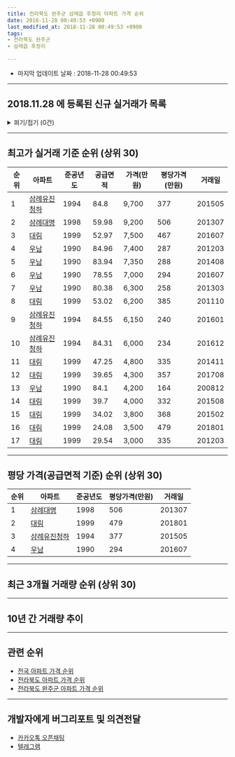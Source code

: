 ```yaml
---
title: 전라북도 완주군 삼례읍 후정리 아파트 가격 순위
date: 2018-11-28 00:49:53 +0900
last_modified_at: 2018-11-28 00:49:53 +0900
tags:
- 전라북도 완주군
- 삼례읍 후정리

---
```


* 마지막 업데이트 날짜 : 2018-11-28 00:49:53

---

## 2018.11.28 에 등록된 신규 실거래가 목록

<details>
<summary>펴기/접기 (0건)</summary>
<div markdown="1">

|아파트|준공년도|공급면적|가격(만원)|평당가격(만원)|거래일|
|---|---|---|---|---|---|
|없음||||||


</div>
</details>

---

## 최고가 실거래 기준 순위 (상위 30)


|순위|아파트|준공년도|공급면적|가격(만원)|평당가격(만원)|거래일|
|---|---|---|---|---|---|---|
|1|[삼례유진청하](https://search.naver.com/search.naver?query=%EC%A0%84%EB%9D%BC%EB%B6%81%EB%8F%84+%EC%99%84%EC%A3%BC%EA%B5%B0+%EC%82%BC%EB%A1%80%EC%9D%8D+%ED%9B%84%EC%A0%95%EB%A6%AC+%EC%82%BC%EB%A1%80%EC%9C%A0%EC%A7%84%EC%B2%AD%ED%95%98)|1994|84.8|9,700|377|201505|
|2|[삼례대명](https://search.naver.com/search.naver?query=%EC%A0%84%EB%9D%BC%EB%B6%81%EB%8F%84+%EC%99%84%EC%A3%BC%EA%B5%B0+%EC%82%BC%EB%A1%80%EC%9D%8D+%ED%9B%84%EC%A0%95%EB%A6%AC+%EC%82%BC%EB%A1%80%EB%8C%80%EB%AA%85)|1998|59.98|9,200|506|201307|
|3|[대림](https://search.naver.com/search.naver?query=%EC%A0%84%EB%9D%BC%EB%B6%81%EB%8F%84+%EC%99%84%EC%A3%BC%EA%B5%B0+%EC%82%BC%EB%A1%80%EC%9D%8D+%ED%9B%84%EC%A0%95%EB%A6%AC+%EB%8C%80%EB%A6%BC)|1999|52.97|7,500|467|201607|
|4|[우남](https://search.naver.com/search.naver?query=%EC%A0%84%EB%9D%BC%EB%B6%81%EB%8F%84+%EC%99%84%EC%A3%BC%EA%B5%B0+%EC%82%BC%EB%A1%80%EC%9D%8D+%ED%9B%84%EC%A0%95%EB%A6%AC+%EC%9A%B0%EB%82%A8)|1990|84.96|7,400|287|201203|
|5|[우남](https://search.naver.com/search.naver?query=%EC%A0%84%EB%9D%BC%EB%B6%81%EB%8F%84+%EC%99%84%EC%A3%BC%EA%B5%B0+%EC%82%BC%EB%A1%80%EC%9D%8D+%ED%9B%84%EC%A0%95%EB%A6%AC+%EC%9A%B0%EB%82%A8)|1990|83.94|7,350|288|201408|
|6|[우남](https://search.naver.com/search.naver?query=%EC%A0%84%EB%9D%BC%EB%B6%81%EB%8F%84+%EC%99%84%EC%A3%BC%EA%B5%B0+%EC%82%BC%EB%A1%80%EC%9D%8D+%ED%9B%84%EC%A0%95%EB%A6%AC+%EC%9A%B0%EB%82%A8)|1990|78.55|7,000|294|201607|
|7|[우남](https://search.naver.com/search.naver?query=%EC%A0%84%EB%9D%BC%EB%B6%81%EB%8F%84+%EC%99%84%EC%A3%BC%EA%B5%B0+%EC%82%BC%EB%A1%80%EC%9D%8D+%ED%9B%84%EC%A0%95%EB%A6%AC+%EC%9A%B0%EB%82%A8)|1990|80.38|6,300|258|201303|
|8|[대림](https://search.naver.com/search.naver?query=%EC%A0%84%EB%9D%BC%EB%B6%81%EB%8F%84+%EC%99%84%EC%A3%BC%EA%B5%B0+%EC%82%BC%EB%A1%80%EC%9D%8D+%ED%9B%84%EC%A0%95%EB%A6%AC+%EB%8C%80%EB%A6%BC)|1999|53.02|6,200|385|201110|
|9|[삼례유진청하](https://search.naver.com/search.naver?query=%EC%A0%84%EB%9D%BC%EB%B6%81%EB%8F%84+%EC%99%84%EC%A3%BC%EA%B5%B0+%EC%82%BC%EB%A1%80%EC%9D%8D+%ED%9B%84%EC%A0%95%EB%A6%AC+%EC%82%BC%EB%A1%80%EC%9C%A0%EC%A7%84%EC%B2%AD%ED%95%98)|1994|84.55|6,150|240|201601|
|10|[삼례유진청하](https://search.naver.com/search.naver?query=%EC%A0%84%EB%9D%BC%EB%B6%81%EB%8F%84+%EC%99%84%EC%A3%BC%EA%B5%B0+%EC%82%BC%EB%A1%80%EC%9D%8D+%ED%9B%84%EC%A0%95%EB%A6%AC+%EC%82%BC%EB%A1%80%EC%9C%A0%EC%A7%84%EC%B2%AD%ED%95%98)|1994|84.31|6,000|234|201612|
|11|[대림](https://search.naver.com/search.naver?query=%EC%A0%84%EB%9D%BC%EB%B6%81%EB%8F%84+%EC%99%84%EC%A3%BC%EA%B5%B0+%EC%82%BC%EB%A1%80%EC%9D%8D+%ED%9B%84%EC%A0%95%EB%A6%AC+%EB%8C%80%EB%A6%BC)|1999|47.25|4,800|335|201411|
|12|[대림](https://search.naver.com/search.naver?query=%EC%A0%84%EB%9D%BC%EB%B6%81%EB%8F%84+%EC%99%84%EC%A3%BC%EA%B5%B0+%EC%82%BC%EB%A1%80%EC%9D%8D+%ED%9B%84%EC%A0%95%EB%A6%AC+%EB%8C%80%EB%A6%BC)|1999|39.65|4,300|357|201708|
|13|[우남](https://search.naver.com/search.naver?query=%EC%A0%84%EB%9D%BC%EB%B6%81%EB%8F%84+%EC%99%84%EC%A3%BC%EA%B5%B0+%EC%82%BC%EB%A1%80%EC%9D%8D+%ED%9B%84%EC%A0%95%EB%A6%AC+%EC%9A%B0%EB%82%A8)|1990|84.1|4,200|164|200812|
|14|[대림](https://search.naver.com/search.naver?query=%EC%A0%84%EB%9D%BC%EB%B6%81%EB%8F%84+%EC%99%84%EC%A3%BC%EA%B5%B0+%EC%82%BC%EB%A1%80%EC%9D%8D+%ED%9B%84%EC%A0%95%EB%A6%AC+%EB%8C%80%EB%A6%BC)|1999|39.7|4,000|332|201508|
|15|[대림](https://search.naver.com/search.naver?query=%EC%A0%84%EB%9D%BC%EB%B6%81%EB%8F%84+%EC%99%84%EC%A3%BC%EA%B5%B0+%EC%82%BC%EB%A1%80%EC%9D%8D+%ED%9B%84%EC%A0%95%EB%A6%AC+%EB%8C%80%EB%A6%BC)|1999|34.02|3,800|368|201502|
|16|[대림](https://search.naver.com/search.naver?query=%EC%A0%84%EB%9D%BC%EB%B6%81%EB%8F%84+%EC%99%84%EC%A3%BC%EA%B5%B0+%EC%82%BC%EB%A1%80%EC%9D%8D+%ED%9B%84%EC%A0%95%EB%A6%AC+%EB%8C%80%EB%A6%BC)|1999|24.08|3,500|479|201801|
|17|[대림](https://search.naver.com/search.naver?query=%EC%A0%84%EB%9D%BC%EB%B6%81%EB%8F%84+%EC%99%84%EC%A3%BC%EA%B5%B0+%EC%82%BC%EB%A1%80%EC%9D%8D+%ED%9B%84%EC%A0%95%EB%A6%AC+%EB%8C%80%EB%A6%BC)|1999|29.54|3,000|335|201203|


---

## 평당 가격(공급면적 기준) 순위 (상위 30)


|순위|아파트|준공년도|평당가격(만원)|거래일|
|---|---|---|---|---|
|1|[삼례대명](https://search.naver.com/search.naver?query=%EC%A0%84%EB%9D%BC%EB%B6%81%EB%8F%84+%EC%99%84%EC%A3%BC%EA%B5%B0+%EC%82%BC%EB%A1%80%EC%9D%8D+%ED%9B%84%EC%A0%95%EB%A6%AC+%EC%82%BC%EB%A1%80%EB%8C%80%EB%AA%85)|1998|506|201307|
|2|[대림](https://search.naver.com/search.naver?query=%EC%A0%84%EB%9D%BC%EB%B6%81%EB%8F%84+%EC%99%84%EC%A3%BC%EA%B5%B0+%EC%82%BC%EB%A1%80%EC%9D%8D+%ED%9B%84%EC%A0%95%EB%A6%AC+%EB%8C%80%EB%A6%BC)|1999|479|201801|
|3|[삼례유진청하](https://search.naver.com/search.naver?query=%EC%A0%84%EB%9D%BC%EB%B6%81%EB%8F%84+%EC%99%84%EC%A3%BC%EA%B5%B0+%EC%82%BC%EB%A1%80%EC%9D%8D+%ED%9B%84%EC%A0%95%EB%A6%AC+%EC%82%BC%EB%A1%80%EC%9C%A0%EC%A7%84%EC%B2%AD%ED%95%98)|1994|377|201505|
|4|[우남](https://search.naver.com/search.naver?query=%EC%A0%84%EB%9D%BC%EB%B6%81%EB%8F%84+%EC%99%84%EC%A3%BC%EA%B5%B0+%EC%82%BC%EB%A1%80%EC%9D%8D+%ED%9B%84%EC%A0%95%EB%A6%AC+%EC%9A%B0%EB%82%A8)|1990|294|201607|


---

## 최근 3개월 거래량 순위 (상위 30)


<div style="width:100%;">
    <canvas id="deal_count_ranking" height="250"></canvas>
</div>


<script>
new Chart(document.getElementById("deal_count_ranking"), {
    type: 'horizontalBar',
    data: {
        labels: ['삼례대명'],
        datasets: [{
            label: '실거래 수',
            data: [8],
            borderColor: "rgba(255, 0, 128, 1)",
            backgroundColor: "rgba(255, 0, 128, 0.5)",
            fill: false,
        }]
    },
    options: {
        responsive: true,
        title: {
            display: true,
            text: '최근 3개월 거래량 순위'
        },
        tooltips: {
            mode: 'index',
            intersect: false,
            callbacks: {
                title: function(tooltipItems, data) {
                    return "실거래 수:";
                },
                label: function(tooltipItem, data) {
                    return data.labels[tooltipItem.index] + ": " + tooltipItem.xLabel;
                }
            }
        },
        hover: {
            mode: 'nearest',
            intersect: true
        },
        scales: {
            xAxes: [{
                display: true,
                scaleLabel: {
                    display: true,
                    labelString: '실거래 수'
                },
                ticks: {
                    suggestedMin: 0,
                }
            }],
            yAxes: [{
                display: true,
                ticks: {
                    autoSkip: false,
                    callback: function(value, index, values) {
                        if (value.length > 15)
                            return value.substr(0, 13) + "...";
                        else
                            return value;
                    }
                },
                scaleLabel: {
                    display: false,
                }
            }]
        }
    }
});

</script>


---

## 10년 간 거래량 추이


<div style="width:100%;">
    <canvas id="deal_progress" height="250"></canvas>
</div>

<script>
new Chart(document.getElementById("deal_progress"), {
    type: 'line',
    data: {
        labels: ['200811','200812','200901','200902','200903','200904','200905','200906','200907','200908','200909','200910','200911','200912','201001','201002','201003','201004','201005','201006','201007','201008','201009','201010','201011','201012','201101','201102','201103','201104','201105','201106','201107','201108','201109','201110','201111','201112','201201','201202','201203','201204','201205','201206','201207','201208','201209','201210','201211','201212','201301','201302','201303','201304','201305','201306','201307','201308','201309','201310','201311','201312','201401','201402','201403','201404','201405','201406','201407','201408','201409','201410','201411','201412','201501','201502','201503','201504','201505','201506','201507','201508','201509','201510','201511','201512','201601','201602','201603','201604','201605','201606','201607','201608','201609','201610','201611','201612','201701','201702','201703','201704','201705','201706','201707','201708','201709','201710','201711','201712','201801','201802','201803','201804','201805','201806','201807','201808','201809','201810','201811'],
        datasets: [{
            label: '실거래 수',
            pointRadius: 1,
            data: [2, 31, 8, 9, 5, 7, 5, 5, 6, 6, 8, 5, 4, 1, 2, 4, 2, 8, 4, 6, 6, 5, 7, 7, 7, 8, 8, 2, 7, 4, 2, 5, 2, 8, 2, 5, 6, 3, 2, 4, 4, 3, 2, 5, 4, 1, 1, 6, 2, 3, 2, 2, 5, 5, 2, 4, 3, 1, 9, 4, 2, 5, 1, 2, 3, 4, 3, 5, 2, 2, 4, 3, 3, 1, 2, 4, 6, 3, 4, 4, 3, 2, 3, 4, 3, 3, 2, 4, 4, 2, 1, 5, 6, 2, 6, 5, 2, 3, 3, 3, 3, 2, 4, 3, 3, 3, 1, 3, 5, 2, 2, 5, 0, 7, 5, 4, 3, 5, 3, 3, 2],
            borderColor: "rgba(255, 201, 14, 1)",
            backgroundColor: "rgba(255, 201, 14, 0.5)",
            fill: true,
        }]
    },
    options: {
        responsive: true,
        title: {
            display: true,
            text: '10년간 거래량 추이'
        },
        tooltips: {
            mode: 'index',
            intersect: false,
        },
        hover: {
            mode: 'nearest',
            intersect: true
        },
        scales: {
            xAxes: [{
                display: true,
                scaleLabel: {
                    display: true,
                    labelString: '년/월'
                }
            }],
            yAxes: [{
                display: true,
                ticks: {
                    suggestedMin: 0,
                },
                scaleLabel: {
                    display: true,
                    labelString: '실거래 수'
                }
            }]
        }
    }
});

</script>


---

## 관련 순위

- [전국 아파트 가격 순위](https://inasie.github.io/apt-ranking/전국)
- [전라북도 아파트 가격 순위](https://inasie.github.io/apt-ranking/전라북도)
- [전라북도 완주군 아파트 가격 순위](https://inasie.github.io/apt-ranking/전라북도-완주군)


---

## 개발자에게 버그리포트 및 의견전달

- [카카오톡 오픈채팅](https://open.kakao.com/o/gLJUAP4)
- [텔레그램](https://t.me/inasie)


